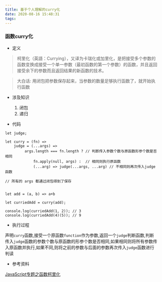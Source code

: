 ```yaml
---
title: 基于个人理解的curry化
date: 2020-08-16 15:48:31
tags:
---
```


### 函数curry化

- 定义

> 柯里化（英語：Currying），又译为卡瑞化或加里化，是把接受多个参数的函数变换成接受一个单一参数（最初函数的第一个参数）的函数，并且返回接受余下的参数而且返回结果的新函数的技术。

> 大白话: 用闭包把参数保存起来，当参数的数量足够执行函数了，就开始执行函数

- 涉及知识

    1. 闭包
    2. 递归

- 代码

```
let judge;

let curry = (fn) => 
    judge = (...args) =>
         args.length === fn.length ? // 判断传入参数个数与原函数形参个数是否相同
             fn.apply(null, args) :  // 相同则执行原函数
             (...arg) => judge(...args, ...arg) // 不相同则再次传入judge函数

// 所有的 args 都通过闭包得到了保存


let add = (a, b) => a+b

let curriedAdd = curry(add);

console.log(curriedAdd(1, 2)); // 3
console.log(curriedAdd(4)(5)); // 9
```

- 执行过程

声明`curry`函数,接受一个原函数`function`作为参数,返回一个`judge`判断函数,判断传入`judge`函数的参数个数与原函数的形参个数是否相同,如果相同则将所有参数传入原函数并执行,如果不同,则将之前的参数与后面的参数再次传入`judge`函数进行判读

- 参考资料

[JavaScript专题之函数柯里化](https://github.com/mqyqingfeng/Blog/issues/42)
